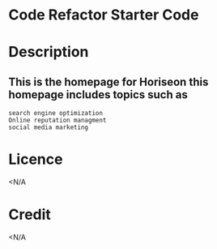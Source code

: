 # Code Refactor Starter Code
# Description
## This is the homepage for Horiseon this homepage includes topics such as 
```
search engine optimization 
Online reputation managment
social media marketing
```
# Licence
<N/A

# Credit
<N/A
